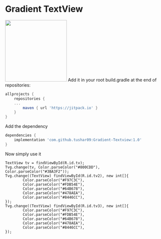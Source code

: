 # Gradient TextView
<img src="https://raw.githubusercontent.com/tushar09/Gradient-Textview/master/demo.jpg" width="200">
Add it in your root build.gradle at the end of repositories:

```gradle
allprojects {
    repositories {
    ...
        maven { url 'https://jitpack.io' }
    }
}
```
Add the dependency

```gradle
dependencies {
    implementation 'com.github.tushar09:Gradient-Textview:1.0'
}
```

Now simply use it

```
TextView tv = findViewById(R.id.tv);
Tvg.change(tv, Color.parseColor("#800CDD"),  Color.parseColor("#3BA3F2"));
Tvg.change((TextView) findViewById(R.id.tv2), new int[]{
        Color.parseColor("#F97C3C"),
        Color.parseColor("#FDB54E"),
        Color.parseColor("#64B678"),
        Color.parseColor("#478AEA"),
        Color.parseColor("#8446CC"),
});
Tvg.change((TextView) findViewById(R.id.tv3), new int[]{
        Color.parseColor("#F97C3C"),
        Color.parseColor("#FDB54E"),
        Color.parseColor("#64B678"),
        Color.parseColor("#478AEA"),
        Color.parseColor("#8446CC"),
});
```
